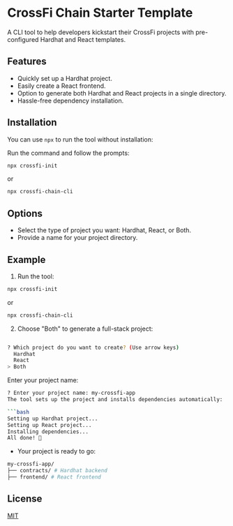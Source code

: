 # CrossFi Chain Starter Template

A CLI tool to help developers kickstart their CrossFi projects with pre-configured Hardhat and React templates.

## Features

- Quickly set up a Hardhat project.
- Easily create a React frontend.
- Option to generate both Hardhat and React projects in a single directory.
- Hassle-free dependency installation.

## Installation

You can use `npx` to run the tool without installation:

Run the command and follow the prompts:

```bash
npx crossfi-init
```

or

```bash
npx crossfi-chain-cli
```

## Options

- Select the type of project you want: Hardhat, React, or Both.
- Provide a name for your project directory.

## Example

1. Run the tool:

```bash
npx crossfi-init
```

or

```bash
npx crossfi-chain-cli
```

2. Choose "Both" to generate a full-stack project:

```bash

? Which project do you want to create? (Use arrow keys)
  Hardhat
  React
> Both
```

Enter your project name:

````bash
? Enter your project name: my-crossfi-app
The tool sets up the project and installs dependencies automatically:

```bash
Setting up Hardhat project...
Setting up React project...
Installing dependencies...
All done! 🚀
````

- Your project is ready to go:

```bash
my-crossfi-app/
├── contracts/ # Hardhat backend
├── frontend/ # React frontend
```

## License

[MIT](https://github.com/CrossFi-Africa-Ecosystem/crossfi-africa/blob/main/LICENSE)

